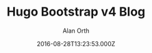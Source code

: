 ---
title: Hugo Bootstrap v4 Blog
github: https://github.com/alanorth/hugo-theme-bootstrap4-blog
demo: https://picturingjordan.com/
author: Alan Orth
ssg:
  - Hugo
cms:
  - Markdown
date: 2016-08-28T13:23:53.000Z
description: A blogging-centric Bootstrap v4 theme for the Hugo static site generator.
draft: true
publish_date: '2016-08-28T13:23:53Z'
update_date: '2022-07-29T17:15:32Z'
github_star: 203
github_fork: 140
---